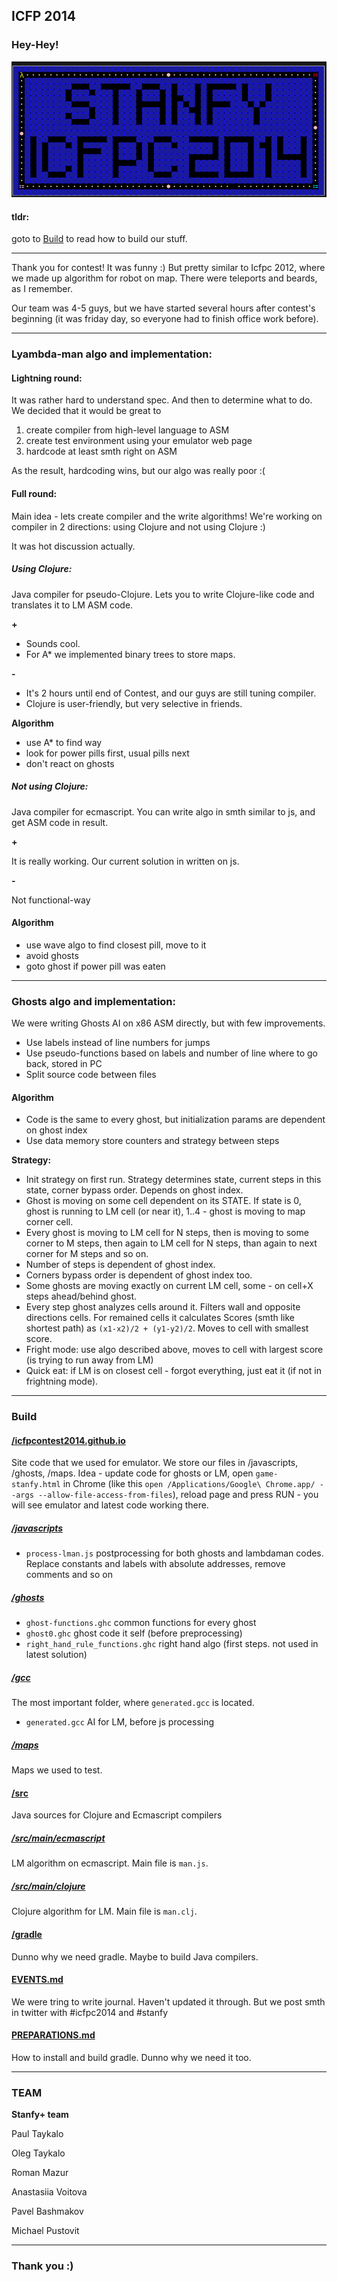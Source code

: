 ICFP 2014
---------

### Hey-Hey!

![stanfy map](stanfy-icfpc2014.png)


#### tldr:

goto to [Build](README.md#Build) to read how to build our stuff.

-------------
Thank you for contest! It was funny :) But pretty similar to Icfpc 2012, where we made up algorithm for robot on map. There were teleports and beards, as I remember.


Our team was 4-5 guys, but we have started several hours after contest's beginning (it was friday day, so everyone had to finish office work before).

-------------
### Lyambda-man algo and implementation:

#### Lightning round:
It was rather hard to understand spec. And then to determine what to do. We decided that it would be great to 
1. create compiler from high-level language to ASM
2. create test environment using your emulator web page
3. hardcode at least smth right on ASM

As the result, hardcoding wins, but our algo was really poor :(


#### Full round:
Main idea - lets create compiler and the write algorithms! We're working on compiler in 2 directions: using Clojure and not using Clojure :)

It was hot discussion actually.

##### Using Clojure:
Java compiler for pseudo-Clojure. Lets you to write Clojure-like code and translates it to LM ASM code.

**+**

* Sounds cool.
* For A* we implemented binary trees to store maps. 

**-**

* It's 2 hours until end of Contest, and our guys are still tuning compiler.
* Clojure is user-friendly, but very selective in friends.


**Algorithm**

* use A* to find way
* look for power pills first, usual pills next
* don't react on ghosts


##### Not using Clojure:

Java compiler for ecmascript. You can write algo in smth similar to js, and get ASM code in result.

**+**

It is really working. Our current solution in written on js.

**-**

Not functional-way


#### Algorithm

* use wave algo to find closest pill, move to it
* avoid ghosts
* goto ghost if power pill was eaten


-------------
### Ghosts algo and implementation:

We were writing Ghosts AI on x86 ASM directly, but with few improvements.

* Use labels instead of line numbers for jumps
* Use pseudo-functions based on labels and number of line where to go back, stored in PC
* Split source code between files

#### Algorithm
* Code is the same to every ghost, but initialization params are dependent on ghost index
* Use data memory store counters and strategy between steps

**Strategy:**

* Init strategy on first run. Strategy determines state, current steps in this state, corner bypass order. Depends on ghost index. 
* Ghost is moving on some cell dependent on its STATE. If state is 0, ghost is running to LM cell (or near it), 1..4 - ghost is moving to map corner cell.
* Every ghost is moving to LM cell for N steps, then is moving to some corner to M steps, then again to LM cell for N steps, than again to next corner for M steps and so on.
* Number of steps is dependent of ghost index.
* Corners bypass order is dependent of ghost index too.
* Some ghosts are moving exactly on current LM cell, some - on cell+X steps ahead/behind ghost.
* Every step ghost analyzes cells around it. Filters wall and opposite directions cells. For remained cells it calculates Scores (smth like shortest path) as `(x1-x2)/2 + (y1-y2)/2`. Moves to cell with smallest score.
* Fright mode: use algo described above, moves to cell with largest score (is trying to run away from LM)
* Quick eat: if LM is on closest cell - forgot everything, just eat it (if not in frightning mode).  



-------------
### Build

#### [/icfpcontest2014.github.io](icfpcontest2014.github.io)

Site code that we used for emulator. We store our files in /javascripts, /ghosts, /maps. Idea - update code for ghosts or LM, open `game-stanfy.html` in Chrome (like this `open /Applications/Google\ Chrome.app/ --args --allow-file-access-from-files`), reload page and press RUN - you will see emulator and latest code working there.  


##### [/javascripts](icfpcontest2014.github.io/javascripts)
* `process-lman.js`  postprocessing for both ghosts and lambdaman codes. Replace constants and labels with absolute addresses, remove comments and so on

##### [/ghosts](icfpcontest2014.github.io/ghosts)
* `ghost-functions.ghc` common functions for every ghost
* `ghost0.ghc` ghost code it self (before preprocessing)
* `right_hand_rule_functions.ghc` right hand algo (first steps. not used in latest solution)


##### [/gcc](icfpcontest2014.github.io/gcc)
The most important folder, where `generated.gcc` is located.
* `generated.gcc`  AI for LM, before js processing


##### [/maps](icfpcontest2014.github.io/maps)
Maps we used to test.


#### [/src](/src)
Java sources for Clojure and Ecmascript compilers


##### [/src/main/ecmascript](/src/main/ecmascript)
LM algorithm on ecmascript. Main file is `man.js`.


##### [/src/main/clojure](/src/main/clojure)
Clojure algorithm for LM. Main file is `man.clj`.


#### [/gradle](/gradle)
Dunno why we need gradle. Maybe to build Java compilers.


#### [EVENTS.md](EVENTS.md)
We were tring to write journal. Haven't updated it through. But we post smth in twitter with #icfpc2014 and #stanfy

#### [PREPARATIONS.md](PREPARATIONS.md)
How to install and build gradle. Dunno why we need it too. 

--------------
### TEAM
**Stanfy+ team**

Paul Taykalo

Oleg Taykalo

Roman Mazur

Anastasiia Voitova

Pavel Bashmakov

Michael Pustovit 


--------------
### Thank you :)
